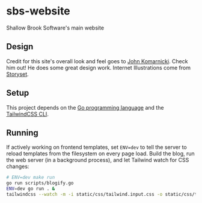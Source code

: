 # sbs-website
Shallow Brook Software's main website

## Design
Credit for this site's overall look and feel goes to [John Komarnicki](https://github.com/johnkomarnicki).
Check him out!
He does some great design work.
Internet Illustrations come from [Storyset](https://storyset.com/internet).

## Setup
This project depends on the [Go programming language](https://golang.org/dl/) and the [TailwindCSS CLI](https://tailwindcss.com/blog/standalone-cli).

## Running
If actively working on frontend templates, set `ENV=dev` to tell the server to reload templates from the filesystem on every page load.
Build the blog, run the web server (in a background process), and let Tailwind watch for CSS changes:
```bash
# ENV=dev make run
go run scripts/blogify.go
ENV=dev go run . &
tailwindcss --watch -m -i static/css/tailwind.input.css -o static/css/tailwind.min.css
```
